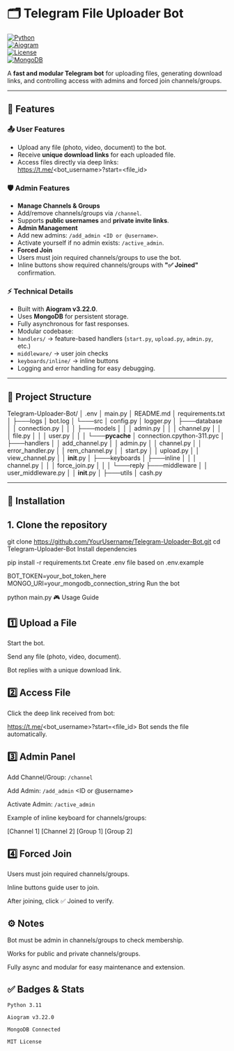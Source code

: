 # 🗂 Telegram File Uploader Bot

[![Python](https://img.shields.io/badge/Python-3.11-blue.svg)](https://www.python.org/)  
[![Aiogram](https://img.shields.io/badge/Aiogram-v3.22.0-green.svg)](https://docs.aiogram.dev/en/latest/)  
[![License](https://img.shields.io/badge/License-MIT-yellow.svg)](LICENSE)  
[![MongoDB](https://img.shields.io/badge/MongoDB-Connected-brightgreen.svg)](https://www.mongodb.com/)  

A **fast and modular Telegram bot** for uploading files, generating download links, and controlling access with admins and forced join channels/groups.  

---

## 🌟 Features

### 📤 User Features
- Upload any file (photo, video, document) to the bot.  
- Receive **unique download links** for each uploaded file.  
- Access files directly via deep links:  
https://t.me/<bot_username>?start=<file_id>



### 🛡 Admin Features
- **Manage Channels & Groups**
- Add/remove channels/groups via `/channel`.
- Supports **public usernames** and **private invite links**.
- **Admin Management**
- Add new admins: `/add_admin <ID or @username>`.
- Activate yourself if no admin exists: `/active_admin`.
- **Forced Join**
- Users must join required channels/groups to use the bot.
- Inline buttons show required channels/groups with **"✅ Joined"** confirmation.

### ⚡ Technical Details
- Built with **Aiogram v3.22.0**.
- Uses **MongoDB** for persistent storage.
- Fully asynchronous for fast responses.
- Modular codebase:
- `handlers/` → feature-based handlers (`start.py`, `upload.py`, `admin.py`, etc.)
- `middleware/` → user join checks
- `keyboards/inline/` → inline buttons
- Logging and error handling for easy debugging.

---

## 📂 Project Structure

Telegram-Uploader-Bot/
│   .env
│   main.py
│   README.md
│   requirements.txt
│
├───logs
│       bot.log
│
└───src
    │   config.py
    │   logger.py
    │
    ├───database
    │   │   connection.py
    │   │
    │   ├───models
    │   │   │   admin.py
    │   │   │   channel.py
    │   │   │   file.py
    │   │   │   user.py
    │   │
    │   └───__pycache__
    │           connection.cpython-311.pyc
    │
    ├───handlers
    │   │   add_channel.py
    │   │   admin.py
    │   │   channel.py
    │   │   error_handler.py
    │   │   rem_channel.py
    │   │   start.py
    │   │   upload.py
    │   │   view_channel.py
    │   │   __init__.py
    │
    ├───keyboards
    │   ├───inline
    │   │   │   channel.py
    │   │   │   force_join.py
    │   │
    │   └───reply
    ├───middleware
    │   │   user_middleware.py
    │   │   __init__.py
    │
    ├───utils
         │   cash.py

---

## 🚀 Installation

## 1. **Clone the repository**


git clone https://github.com/YourUsername/Telegram-Uploader-Bot.git
cd Telegram-Uploader-Bot
Install dependencies


pip install -r requirements.txt
Create .env file based on .env.example


BOT_TOKEN=your_bot_token_here
MONGO_URI=your_mongodb_connection_string
Run the bot


python main.py
🎮 Usage Guide
## 1️⃣ Upload a File
Start the bot.

Send any file (photo, video, document).

Bot replies with a unique download link.

## 2️⃣ Access File
Click the deep link received from bot:


https://t.me/<bot_username>?start=<file_id>
Bot sends the file automatically.

## 3️⃣ Admin Panel
Add Channel/Group: `/channel`

Add Admin: `/add_admin` <ID or @username>

Activate Admin: `/active_admin`

Example of inline keyboard for channels/groups:


[Channel 1] [Channel 2]
[Group 1]   [Group 2]
## 4️⃣ Forced Join
Users must join required channels/groups.

Inline buttons guide user to join.

After joining, click ✅ Joined to verify.

## ⚙️ Notes
Bot must be admin in channels/groups to check membership.

Works for public and private channels/groups.

Fully async and modular for easy maintenance and extension.

## ✅ Badges & Stats
`Python 3.11`

`Aiogram v3.22.0`

`MongoDB Connected`

`MIT License`